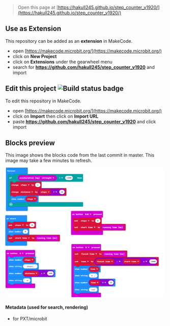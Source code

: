 
> Open this page at [https://hakull245.github.io/step_counter_v1920/](https://hakull245.github.io/step_counter_v1920/)

## Use as Extension

This repository can be added as an **extension** in MakeCode.

* open [https://makecode.microbit.org/](https://makecode.microbit.org/)
* click on **New Project**
* click on **Extensions** under the gearwheel menu
* search for **https://github.com/hakull245/step_counter_v1920** and import

## Edit this project ![Build status badge](https://github.com/hakull245/step_counter_v1920/workflows/MakeCode/badge.svg)

To edit this repository in MakeCode.

* open [https://makecode.microbit.org/](https://makecode.microbit.org/)
* click on **Import** then click on **Import URL**
* paste **https://github.com/hakull245/step_counter_v1920** and click import

## Blocks preview

This image shows the blocks code from the last commit in master.
This image may take a few minutes to refresh.

![A rendered view of the blocks](https://github.com/hakull245/step_counter_v1920/raw/master/.github/makecode/blocks.png)

#### Metadata (used for search, rendering)

* for PXT/microbit
<script src="https://makecode.com/gh-pages-embed.js"></script><script>makeCodeRender("{{ site.makecode.home_url }}", "{{ site.github.owner_name }}/{{ site.github.repository_name }}");</script>
